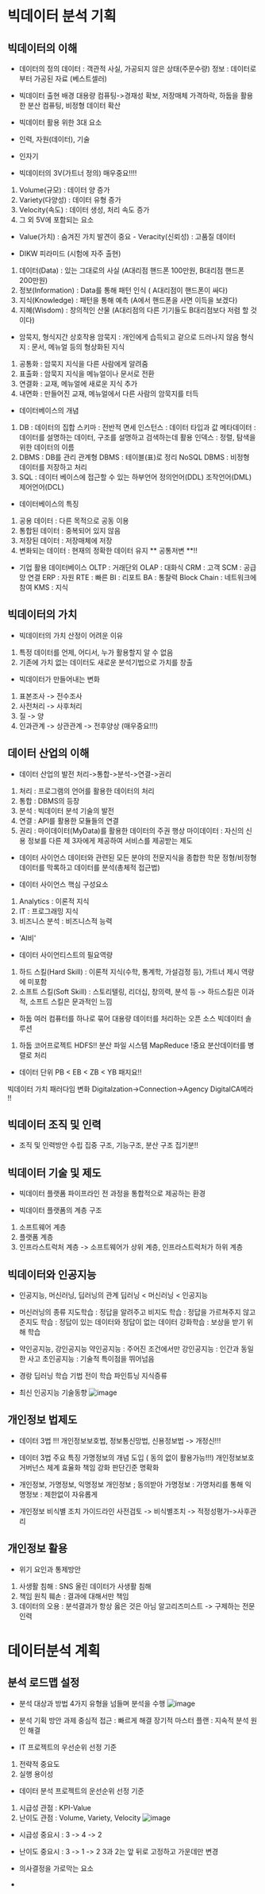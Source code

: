 # 빅데이터 분석 기획
## 빅데이터의 이해
- 데이터의 정의
데이터 : 객관적 사실, 가공되지 않은 상태(주문수량)
정보 : 데이터로부터 가공된 자료 (베스트셀러)

- 빅데이터 출현 배경
대용량 컴퓨팅->경재성 확보, 저장매체 가격하락, 하둡을 활용한 분산 컴퓨팅, 비정형 데이터 확산

- 빅데이터 활용 위한 3대 요소
- 인력, 자원(데이터), 기술
- 인자기

- 빅데이터의 3V(가트너 정의) 매우중요!!!!
1) Volume(규모) : 데이터 양 증가
2) Variety(다양성) : 데이터 유형 증가
3) Velocity(속도) : 데이터 생성, 처리 속도 증가
4) 그 외 5V에 포함되는 요소
- Value(가치) : 숨겨진 가치 발견이 중요 - Veracity(신뢰성) : 고품질 데이터

- DIKW 피라미드 (시험에 자주 출현)
1) 데이터(Data) : 있는 그대로의 사실 (A대리점 핸드폰 100만원, B대리점 핸드폰 200만원)
2) 정보(Information) : Data를 통해 패턴 인식 ( A대리점이 핸드폰이 싸다)
3) 지식(Knowledge) : 패턴을 통해 예측 (A에서 핸드폰을 사면 이득을 보겠다)
4) 지혜(Wisdom) : 창의적인 산물 (A대리점의 다른 기기들도 B대리점보다 저렴 할 것이다)

- 암묵지, 형식지간 상호작용
암묵지 : 개인에게 습득되고 겉으로 드러나지 않음
형식지 : 문서, 메뉴얼 등의 형상화된 지식
1) 공통화 : 암묵지 지식을 다른 사람에게 알려줌
2) 표출화 : 암묵지 지식을 메뉴얼이나 문서로 전환
3) 연결화 : 교재, 메뉴얼에 새로운 지식 추가
4) 내면화 : 만들어진 교재, 메뉴얼에서 다른 사람의 암묵지를 터득

- 데이터베이스의 개념
1) DB : 데이터의 집합
스키마 : 전반적 면세
인스턴스 : 데이터 타입과 값
메타데이터 : 데이터를 설명하는 데이터, 구조를 설명하고 검색하는데 활용
인덱스 : 정렬, 탐색을 위한 데이터의 이름
2) DBMS : DB를 관리
관계형 DBMS : 테이블(표)로 정리
NoSQL DBMS : 비정형 데이터를 저장하고 처리
3) SQL : 데이터 베이스에 접근할 수 있는 하부언어
정의언어(DDL)
조작언어(DML)
제어언어(DCL)

- 데이터베이스의 특징
1) 공용 데이터 : 다른 목적으로 공동 이용
2) 통합된 데이터 : 중복되어 있지 않음
3) 저장된 데이터 : 저장매체에 저장
4) 변화되는 데이터 : 현재의 정확한 데이터 유지
** 공통저변 **!!

- 기업 활용 데이터베이스
OLTP : 거래단외
OLAP : 대화식
CRM : 고객
SCM : 공급망 연결
ERP : 자원
RTE : 빠른
BI : 리포트
BA : 통찰력
Block Chain : 네트워크에 참여
KMS : 지식

## 빅데이터의 가치
- 빅데이터의 가치 산정이 어려운 이유
1) 특정 데이터를 언제, 어디서, 누가 활용할지 알 수 없음
2) 기존에 가치 없는 데이터도 새로운 분석기법으로 가치를 창출

- 빅데이터가 만들어내는 변화
1) 표본조사 -> 전수조사
2) 사전처리 -> 사후처리
3) 질 -> 양
4) 인과관계 -> 상관관계
-> 전후양상 (매우중요!!!)

## 데이터 산업의 이해
- 데이터 산업의 발전
처리->통합->분석->연결->권리
1) 처리 : 프로그램의 언어를 활용한 데이터의 처리
2) 통합 : DBMS의 등장
3) 분석 : 빅데이터 분석 기술의 발전
4) 연결 : API를 활용한 모듈들의 연결
5) 권리 : 마이데이터(MyData)를 활용한 데이터의 주권 행상
마이데이터 : 자신의 신용 정보를 다른 제 3자에게 제공하여 서비스를 제공받는 제도

- 데이터 사이언스
데이터와 관련된 모든 분야의 전문지식을 종합한 학문
정형/비정형 데이터를 막록하고 데이터를 분석(총체적 접근법)

- 데이터 사이언스 핵심 구성요소
1) Analytics : 이론적 지식
2) IT : 프로그래밍 지식
3) 비즈니스 분석 : 비즈니스적 능력
- 'AI비'

- 데이터 사이언티스트의 필요역량
1) 하드 스킬(Hard Skill) : 이론적 지식(수학, 통계학, 가설검정 등), 가트너 제시 역량에 미포함
2) 소프트 스킬(Soft Skill) : 스토리텔링, 리더십, 창의력, 분석 등 -> 하드스킬은 이과적, 소프트 스킬은 문과적인 느낌

- 하둡
여러 컴퓨터를 하나로 묶어 대용량 데이터를 처리하는 오픈 소스 빅데이터 솔루션
1) 하둡 코어프로젝트
HDFS!! 분산 파일 시스템
MapReduce !중요
분산데이터를 병렬로 처리

- 데이터 단위
PB < EB < ZB < YB
패지요!!

빅데이터 가치 패러다임 변화
Digitalzation->Connection->Agency
DigitalCA메라 !!

## 빅데이터 조직 및 인력
- 조직 및 인력방안 수립
집중 구조, 기능구조, 분산 구조
집기분!!

## 빅데이터 기술 및 제도
- 빅데이터 플랫폼
파이프라인 전 과정을 통합적으로 제공하는 환경

- 빅데이터 플랫폼의 계층 구조
1) 소프트웨어 계층
2) 플랫폼 계층
3) 인프라스트럭처 계층
-> 소프트웨어가 상위 계층, 인프라스트럭처가 하위 계층

## 빅데이터와 인공지능
- 인공지능, 머신러닝, 딥러닝의 관계
딥러닝 < 머신러닝 < 인공지능

- 머신러닝의 종류
지도학습 : 정답을 알려주고
비지도 학습 : 정답을 가르쳐주지 않고
준지도 학습 : 정답이 있는 데이터와 정답이 없는 데이터
강화학습 : 보상을 받기 위해 학습

- 약인공지능, 강인공지능
약인공지능 : 주어진 조건에서만
강인공지능 : 인간과 동일한 사고
초인공지능 : 기술적 특이점을 뛰어넘음

- 경랑 딥러닝 학습 기법
전이 학습
파인튜닝
지식증류

- 최신 인공지능 기술동향
![image](https://github.com/user-attachments/assets/9eaf1301-a271-44d0-882b-bdb565a7bf5f)

## 개인정보 법제도

- 데이터 3법 !!!
개인정보보호법, 정보통신망법, 신용정보법 -> 개정신!!!

- 데이터 3법 주요 특징
가명정보의 개념 도입 ( 동의 없이 활용가능!!!)
개인정보보호 거버넌스 체계 효율화
책임 강화
판단긴준 명확화

- 개인정보, 가명정보, 익명정보
개인정보 ; 동의받아
가명정보 : 가명처리를 통해
익명정보 : 제한없이 자유롭게

- 개인정보 비식별 조치 가이드라인
사전검토 -> 비식별조치 -> 적정성평가->사후관리

## 개인정보 활용
- 위기 요인과 통제방안
1) 사생활 침해 : SNS 올린 데이터가 사생활 침해
2) 책임 원칙 훼손 : 결과에 대해서만 책임
3) 데이터의 오용 : 분석결과가 항상 옳은 것은 아님
알고리즈미스트 -> 구제하는 전문 인력

# 데이터분석 계획
## 분석 로드맵 설정
- 분석 대상과 방법
4가지 유형을 넘들며 분석을 수행
![image](https://github.com/user-attachments/assets/541f5e8f-cc16-42ea-bc74-eb3b443110b1)

- 분석 기획 방안
과제 중심적 접근 : 빠르게 해결
장기적 마스터 플랜 : 지속적 분석 원인 해결

- IT 프로젝트의 우선순위 선정 기준
1) 전략적 중요도
2) 실행 용이성

- 데이터 분석 프로젝트의 운선순위 선정 기준
1) 시급성 관점 : KPI-Value
2) 난이도 관점 : Volume, Variety, Velocity
![image](https://github.com/user-attachments/assets/87861a8b-04b8-4895-a6fd-2c8ce4c25704)

- 시급성 중요시 : 3 -> 4 -> 2
- 난이도 중요시 : 3 -> 1 -> 2
3과 2는 앞 뒤로 고정하고 가운데만 변경

- 의사결정을 가로막는 요소
- 










